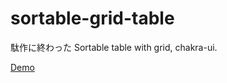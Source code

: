 # sortable-grid-table

駄作に終わった Sortable table with grid, chakra-ui.

[Demo](https://higherkingpud.github.io/sortable-grid-table/?path=/story/components-sortabletable--component)
